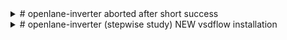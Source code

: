<details>
<summary># openlane-inverter aborted after short success</summary>

Work completed with all documentation
![image](https://user-images.githubusercontent.com/16399079/207512272-d11d05c4-c7e6-4b7b-a8f6-9215e88ea0b6.png)

Magic tool is not installation,
referring Nickson Jose repsotory for fixes https://github.com/vjkr/openlane_build_script
redirecting to Kunal Ghosh repository https://github.com/kunalg123/vsdflow.git for vsdflow. Hoping the workshop i attended AdvancedPhysicalDesign workshop will be beneficial now
 
 This should look like this
 ![image](https://user-images.githubusercontent.com/16399079/207515701-866f12ab-af79-4ca9-9ae3-ab12a3bc3609.png)

# :)
Seems there was an easier way for installing tools using VSDFLOW. Now 2 versions of installations are in progress.
Lets check the shortcomings in either of them referring to YouTube resources. As workshop videos arent freely available.
# Completed VSDFLOW installation- Update though success message is displayed. qflow didnt get installed. There are errors in the terminal window saying disk full. Checking storage shows storage is almost full. 20GB is not Enough!!!!!!!!!!!!!!
I will delete whole VSDFLOW FOLDER as it is hampering smooth operation of VM.
Hoping to learn sky130 using youtube resources
![image](https://user-images.githubusercontent.com/16399079/207550479-1c263437-1cce-49ca-995a-c469d1845cf6.png)

# Planning to release completed installation as an ISO file
</details>

<details>
<summary># openlane-inverter (stepwise study) NEW vsdflow installation</summary>
</details>
